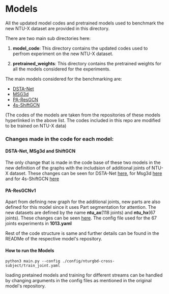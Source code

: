 # Models

All the updated model codes and pretrained models used to benchmark the new NTU-X dataset are provided in this directory.

There are two main sub directories here:

1. <b>model_code</b>: This directory contains the updated codes used to perfrom experiment on the new NTU-X dataset.

2. <b>pretrained_weights</b>: This directory contains the pretrained weights for all the models considered for the experiments.



The main models considered for the benchmarking are:

- [DSTA-Net](https://github.com/lshiwjx/DSTA-Net)
- [MSG3d](https://github.com/kenziyuliu/ms-g3d)
- [PA-ResGCN](https://github.com/yfsong0709/ResGCNv1)
- [4s-ShiftGCN](https://github.com/kchengiva/Shift-GCN)

(The codes of the models are taken from the repositories of these models hyperlinked in the above list. The codes included in this repo are modified to be trained on NTU-X data)

### Changes made in the code for each model:

#### DSTA-Net, MSg3d and ShiftGCN

The only change that is made in the code base of these two models in the new definition of the graphs with the includsion of additional joints of NTU-X dataset. These changes can be seen for DSTA-Net [here](./model_codes/DSTA-Net/graph/ntu_rgb_d.py), for Msg3d  [here](./model_codes/MsG3d/graph/ntu_rgb_d.py) and for 4s-ShiftGCN [here](./model_codes/4s-ShiftGCN/graph/ntu_rgb_d.py)


#### PA-ResGCNv1

Apart from defining new graph for the additional joints, new parts are also defined for this model since it uses Part segmentation for attention. The new datasets are defined by the name <b>ntu_ax</b>(118 joints) and <b>ntu_hx</b>(67 joints). These changes can be seen [here](./model_codes/PA-ResGCN/src/dataset/graph.py). The config file used for the 67 joints experiments in <b>1013.yaml</b>


Rest of the code structure is same and further details can be found in the READMe of the respective model's repository.

#### How to run the Models

`
python3 main.py --config ./config/nturgbd-cross-subject/train_joint.yaml `

loading pretained models and training for different streams can be handled by changing arguments in the config files as mentioned in the original model's repository.
